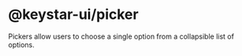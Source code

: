 # @keystar-ui/picker

Pickers allow users to choose a single option from a collapsible list of
options.

